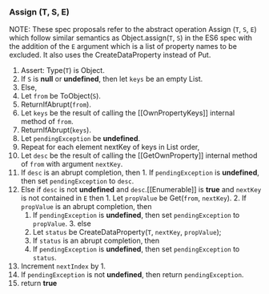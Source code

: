 ### Assign (T, S, E) ###

NOTE: These spec proposals refer to the abstract operation Assign (`T`, `S`, `E`) which follow similar semantics as Object.assign(`T`, `S`) in the ES6 spec with the addition of the `E` argument which is a list of property names to be excluded. It also uses the CreateDataProperty instead of Put.

1. Assert: Type(`T`) is Object.
2. If `S` is __null__ or __undefined__, then let `keys` be an empty List.
3. Else,
  1. Let `from` be ToObject(`S`).
  2. ReturnIfAbrupt(`from`).
  3. Let `keys` be the result of calling the [[OwnPropertyKeys]] internal method of `from`.
  4. ReturnIfAbrupt(`keys`).
4. Let `pendingException` be __undefined__.
5. Repeat for each element nextKey of keys in List order,
  1. Let `desc` be the result of calling the [[GetOwnProperty]] internal method of `from` with argument `nextKey`.
  2. If `desc` is an abrupt completion, then
    1. If `pendingException` is __undefined__, then set `pendingException` to `desc`.
  5. Else if `desc` is not __undefined__ and `desc`.[[Enumerable]] is __true__ and `nextKey` is not contained in `E` then
    1. Let `propValue` be Get(`from`, `nextKey`).
    2. If `propValue` is an abrupt completion, then
      1. If `pendingException` is __undefined__, then set `pendingException` to `propValue`.
    3. else
      1. Let `status` be CreateDataProperty(`T`, `nextKey`, `propValue`);
      2. If `status` is an abrupt completion, then
        1. If `pendingException` is __undefined__, then set `pendingException` to `status`.
  6. Increment `nextIndex` by 1.
6. If `pendingException` is not __undefined__, then return `pendingException`.
7. return __true__
